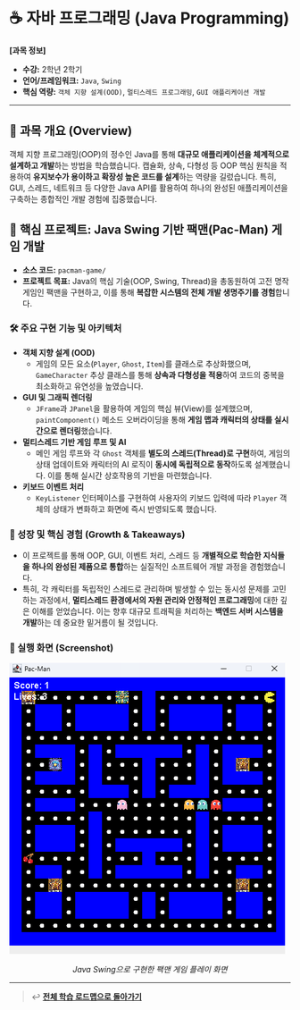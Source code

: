 # ☕ 자바 프로그래밍 (Java Programming)

**[과목 정보]**
- **수강:** 2학년 2학기
- **언어/프레임워크:** `Java`, `Swing`
- **핵심 역량:** `객체 지향 설계(OOD)`, `멀티스레드 프로그래밍`, `GUI 애플리케이션 개발`

---

## 📖 과목 개요 (Overview)
객체 지향 프로그래밍(OOP)의 정수인 Java를 통해 **대규모 애플리케이션을 체계적으로 설계하고 개발**하는 방법을 학습했습니다. 캡슐화, 상속, 다형성 등 OOP 핵심 원칙을 적용하여 **유지보수가 용이하고 확장성 높은 코드를 설계**하는 역량을 길렀습니다. 특히, GUI, 스레드, 네트워크 등 다양한 Java API를 활용하여 하나의 완성된 애플리케이션을 구축하는 종합적인 개발 경험에 집중했습니다.

## 🚀 핵심 프로젝트: Java Swing 기반 팩맨(Pac-Man) 게임 개발

- **소스 코드:** `pacman-game/`
- **프로젝트 목표:** Java의 핵심 기술(OOP, Swing, Thread)을 총동원하여 고전 명작 게임인 팩맨을 구현하고, 이를 통해 **복잡한 시스템의 전체 개발 생명주기를 경험**합니다.

### 🛠️ 주요 구현 기능 및 아키텍처
-   **객체 지향 설계 (OOD)**
    -   게임의 모든 요소(`Player`, `Ghost`, `Item`)를 클래스로 추상화했으며, `GameCharacter` 추상 클래스를 통해 **상속과 다형성을 적용**하여 코드의 중복을 최소화하고 유연성을 높였습니다.
-   **GUI 및 그래픽 렌더링**
    -   `JFrame`과 `JPanel`을 활용하여 게임의 핵심 뷰(View)를 설계했으며, `paintComponent()` 메소드 오버라이딩을 통해 **게임 맵과 캐릭터의 상태를 실시간으로 렌더링**했습니다.
-   **멀티스레드 기반 게임 루프 및 AI**
    -   메인 게임 루프와 각 `Ghost` 객체를 **별도의 스레드(Thread)로 구현**하여, 게임의 상태 업데이트와 캐릭터의 AI 로직이 **동시에 독립적으로 동작**하도록 설계했습니다. 이를 통해 실시간 상호작용의 기반을 마련했습니다.
-   **키보드 이벤트 처리**
    -   `KeyListener` 인터페이스를 구현하여 사용자의 키보드 입력에 따라 `Player` 객체의 상태가 변화하고 화면에 즉시 반영되도록 했습니다.

### 🌱 성장 및 핵심 경험 (Growth & Takeaways)
-   이 프로젝트를 통해 OOP, GUI, 이벤트 처리, 스레드 등 **개별적으로 학습한 지식들을 하나의 완성된 제품으로 통합**하는 실질적인 소프트웨어 개발 과정을 경험했습니다.
-   특히, 각 캐릭터를 독립적인 스레드로 관리하며 발생할 수 있는 동시성 문제를 고민하는 과정에서, **멀티스레드 환경에서의 자원 관리와 안정적인 프로그래밍**에 대한 깊은 이해를 얻었습니다. 이는 향후 대규모 트래픽을 처리하는 **백엔드 서버 시스템을 개발**하는 데 중요한 밑거름이 될 것입니다.

### 📸 실행 화면 (Screenshot)
![팩맨 게임 실행 화면](./assets/pacman-game-screenshot.png)
*<p align="center">Java Swing으로 구현한 팩맨 게임 플레이 화면</p>*

---
> ↩️ **[전체 학습 로드맵으로 돌아가기](../../README.md)**